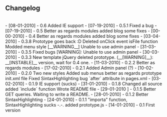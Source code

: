 <h2>Changelog</h2><br>
	-	[08-01-2010]	-	0.6		Added IE support
	-	[07-19-2010]	-	0.5.1	Fixed a bug
	-	[07-19-2010]	-	0.5		Better as regards modules
									added blog
									some fixes
	-	[00-00-2010]	-	0.4		Better as regards modules
									added blog
									some fixes
	-	[03-04-2010]	-	0.3.8	Prototype goes back :D
									Deleted onClick event
									isFile function
									Modded menu style
									[__WARNING__] Unable to use admin panel
	-	[31-03-2010]	-	0.3.5	Fixed bugs
									[WARNING]: Unable to use admin panel
	-	[30-03-2010]	-	0.3.3	New template
									jQuery
									deleted prototype. 
									(__[WARNING]__): __[INSTABLE]__ version, wait for 0.4 one.
	-	[11-03-2010]	-	0.2.2	Better as regards modules
	-	[17-02-2010]	-	0.2.1	Added Admin panel (?)
	-	[10-02-2010]	-	0.2.0	Two new styles
									Added sub menus
									better as regards prototype
									init.xml file
									Fixed SintaxHighlighting bug
									`after` attribute in pages.xml		
	-	[03-02-2010]	-	0.1.9 	IE support (sucks)
	-	[31-01-2010]	-	0.1.8 	Changed all source
									added `include` function
                   					Wrote README file         			
	-	[29-01-2010	]	-	0.1.5 	Better GET queries. Waiting to write a README.
	-	[28-01-2010]	-	0.1.2 	Better SintaxHighlighting
	-	[24-01-2010]	-	0.1.1 	"importa" function, SintaxHighlighting sucks -.-. added prototype.js
	-	[14-01-2010]	-	0.1   	First version

